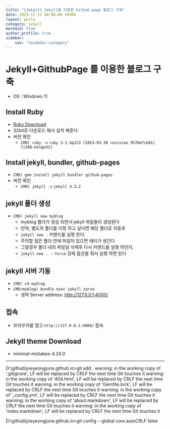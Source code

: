 ```yaml
---
title: "[Jekyll] Jekyll을 이용한 Github page 블로그 구축" 
date: 2023-11-11 00:00:00 +0900
layout: posts
category: jekyll
mermaid: true
author_profile: true
sidebar:
    nav: "saidebar-category"
---
```


# Jekyll+GithubPage 를 이용한 블로그 구축

- OS : Windows 11

## Install Ruby

- [Ruby Download](https://www.ruby-lang.org/)
- 32bit로 다운로드 해서 설치 해준다
- 버전 확인
  - `CMD) ruby -v`
  `ruby 3.1.4p223 (2023-03-30 revision 957bb7cb81) [i386-mingw32]`

## Install jekyll, bundler, github-pages

- `CMD) gem install jekyll bundler github-pages`
- 버전 확인
  - `CMD) jekyll -v`
  `jekyll 4.3.2`

## jekyll 폴더 생성

- `CMD) jekyll new myblog`
  - myblog 폴더가 생성 되면서 jekyll 파일들이 생성된다
  - 만약, 별도의 폴더를 지정 하고 싶다면 해당 폴더로 이동후
  -  `jekyll new .` 커맨드를 실행 한다.
  -  주의할 점은 폴더 안에 파일이 있으면 에러가 생긴다
  -  그럴경우 폴더 내의 파일일 삭제후 다시 커맨드를 실행 하던지,
  -   `jekyll new . --force` 강제 옵션을 줘서 실행 하면 된다

## jekyll 서버 기동

- `CMD) cd myblog`
- `CMD/myblog) bundle exec jekyll serve`
  - 생략
    Server address: http://127.0.0.1:4000/

## 접속

- 브라우저를 열고 `http://127.0.0.1:4000/` 접속


## Jekyll theme Download

- minimal-mistakes-4.24.0


-----
D:\github\joeyeongjune.github.io>git add .
warning: in the working copy of '.gitignore', LF will be replaced by CRLF the next time Git touches it
warning: in the working copy of '404.html', LF will be replaced by CRLF the next time Git touches it
warning: in the working copy of 'Gemfile.lock', LF will be replaced by CRLF the next time Git touches it
warning: in the working copy of '_config.yml', LF will be replaced by CRLF the next time Git touches it
warning: in the working copy of 'about.markdown', LF will be replaced by CRLF the next time Git touches it
warning: in the working copy of 'index.markdown', LF will be replaced by CRLF the next time Git touches it

D:\github\joeyeongjune.github.io>git config --global core.autoCRLF false